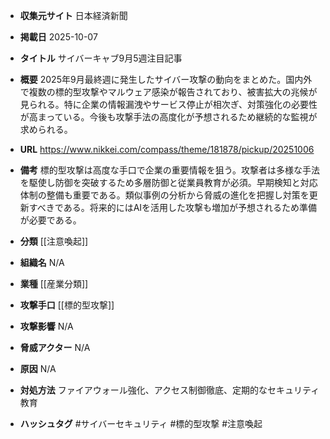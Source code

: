- **収集元サイト**
日本経済新聞

- **掲載日**
2025-10-07

- **タイトル**
サイバーキャブ9月5週注目記事

- **概要**
2025年9月最終週に発生したサイバー攻撃の動向をまとめた。国内外で複数の標的型攻撃やマルウェア感染が報告されており、被害拡大の兆候が見られる。特に企業の情報漏洩やサービス停止が相次ぎ、対策強化の必要性が高まっている。今後も攻撃手法の高度化が予想されるため継続的な監視が求められる。

- **URL**
https://www.nikkei.com/compass/theme/181878/pickup/20251006

- **備考**
標的型攻撃は高度な手口で企業の重要情報を狙う。攻撃者は多様な手法を駆使し防御を突破するため多層防御と従業員教育が必須。早期検知と対応体制の整備も重要である。類似事例の分析から脅威の進化を把握し対策を更新すべきである。将来的にはAIを活用した攻撃も増加が予想されるため準備が必要である。

- **分類**
[[注意喚起]]

- **組織名**
N/A

- **業種**
[[産業分類]]

- **攻撃手口**
[[標的型攻撃]]

- **攻撃影響**
N/A

- **脅威アクター**
N/A

- **原因**
N/A

- **対処方法**
ファイアウォール強化、アクセス制御徹底、定期的なセキュリティ教育

- **ハッシュタグ**
#サイバーセキュリティ #標的型攻撃 #注意喚起
